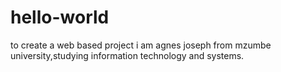 # hello-world
to create a web based project
i am agnes joseph from mzumbe university,studying information technology and systems.

